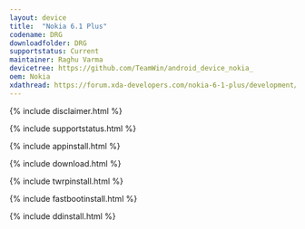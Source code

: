 ```yaml
---
layout: device
title:  "Nokia 6.1 Plus"
codename: DRG
downloadfolder: DRG
supportstatus: Current
maintainer: Raghu Varma
devicetree: https://github.com/TeamWin/android_device_nokia_
oem: Nokia
xdathread: https://forum.xda-developers.com/nokia-6-1-plus/development/recovery-twrp-3-2-3-0-team-win-recovery-t3893909
---
```


{% include disclaimer.html %}

{% include supportstatus.html %}

{% include appinstall.html %}

{% include download.html %}

{% include twrpinstall.html %}

{% include fastbootinstall.html %}

{% include ddinstall.html %}
